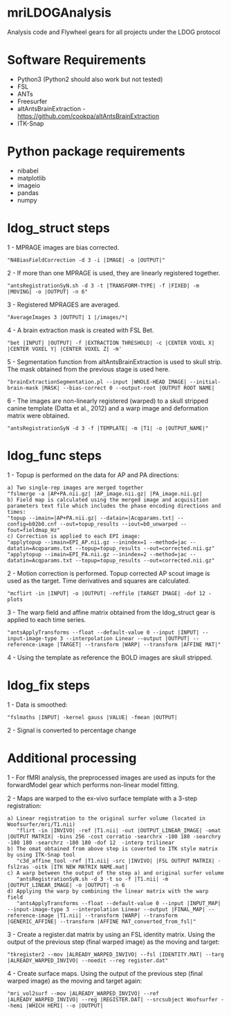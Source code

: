 # mriLDOGAnalysis
Analysis code and Flywheel gears for all projects under the LDOG protocol

# Software Requirements
- Python3 (Python2 should also work but not tested)
- FSL 
- ANTs 
- Freesurfer
- altAntsBrainExtraction - https://github.com/cookpa/altAntsBrainExtraction
- ITK-Snap

# Python package requirements
- nibabel
- matplotlib
- imageio
- pandas
- numpy

# ldog_struct steps

1 - MPRAGE images are bias corrected.

    "N4BiasFieldCorrection -d 3 -i |IMAGE| -o |OUTPUT|"

2 - If more than one MPRAGE is used, they are linearly registered together.

    "antsRegistrationSyN.sh -d 3 -t |TRANSFORM-TYPE| -f |FIXED| -m |MOVING| -o |OUTPUT| -n 6"

3 - Registered MPRAGES are averaged.

    "AverageImages 3 |OUTPUT| 1 |/images/*| 

4 - A brain extraction mask is created with FSL Bet.

    "bet |INPUT| |OUTPUT| -f |EXTRACTION THRESHOLD| -c |CENTER VOXEL X| |CENTER VOXEL Y| |CENTER VOXEL Z| -m'

5 - Segmentation function from altAntsBrainExtraction is used to skull strip. The mask obtained from the previous stage is used here.

    "brainExtractionSegmentation.pl --input |WHOLE-HEAD IMAGE| --initial-brain-mask |MASK| --bias-correct 0 --output-root |OUTPUT ROOT NAME|

6 - The images are non-linearly registered (warped) to a skull stripped canine template (Datta et al., 2012) and a warp image and deformation matrix were obtained.

    "antsRegistrationSyN -d 3 -f |TEMPLATE| -m |T1| -o |OUTPUT_NAME|"

# ldog_func steps

1 - Topup is performed on the data for AP and PA directions:

    a) Two single-rep images are merged together
	"fslmerge -a |AP+PA.nii.gz| |AP_image.nii.gz| |PA_image.nii.gz|
    b) Field map is calculated using the merged image and acquisition parameters text file which includes the phase encoding directions and times:
	"topup --imain=|AP+PA.nii.gz| --datain=|Acqparams.txt| --config=b02b0.cnf --out=topup_results --iout=b0_unwarped --fout=fieldmap_Hz"
    c) Correction is applied to each EPI image:
	"applytopup --imain=EPI_AP.nii.gz --inindex=1 --method=jac --datatin=Acqparams.txt --topup=topup_results --out=corrected.nii.gz"
	"applytopup --imain=EPI_PA.nii.gz --inindex=2 --method=jac --datatin=Acqparams.txt --topup=topup_results --out=corrected.nii.gz"

2 - Motion correction is performed. Topup corrected AP scout image is used as the target. Time derivatives and squares are calculated. 

    "mcflirt -in |INPUT| -o |OUTPUT| -reffile |TARGET IMAGE| -dof 12 -plots
   
3 - The warp field and affine matrix obtained from the ldog_struct gear is applied to each time series. 

    "antsApplyTransforms --float --default-value 0 --input |INPUT| --input-image-type 3 --interpolation Linear --output |OUTPUT| --reference-image |TARGET| --transform |WARP| --transform |AFFINE MAT|"

4 - Using the template as reference the BOLD images are skull stripped.

# ldog_fix steps

1 - Data is smoothed:

    "fslmaths |INPUT| -kernel gauss |VALUE| -fmean |OUTPUT|

2 - Signal is converted to percentage change


# Additional processing 

1 - For fMRI analysis, the preprocessed images are used as inputs for the forwardModel gear which performs non-linear model fitting.

2 - Maps are warped to the ex-vivo surface template with a 3-step registration:

    a) Linear registration to the original surfer volume (located in Woofsurfer/mri/T1.nii)
       "flirt -in |INVIVO| -ref |T1.nii| -out |OUTPUT_LINEAR_IMAGE| -omat |OUTPUT MATRIX| -bins 256 -cost corratio -searchrx -180 180 -searchry -180 180 -searchrz -180 180 -dof 12  -interp trilinear
    b) The omat obtained from above step is coverted to ITK style matrix by using ITK-Snap tool 
       "c3d_affine_tool -ref |T1.nii| -src |INVIVO| |FSL OUTPUT MATRIX| -fsl2ras -oitk |ITK NEW MATRIX NAME.mat|
    c) A warp between the output of the step a) and original surfer volume
       "antsRegistrationSyN.sh -d 3 -t so -f |T1.nii| -m |OUTPUT_LINEAR_IMAGE| -o |OUTPUT| -n 6
    d) Applying the warp by combining the linear matrix with the warp field
       "antsApplyTransforms --float --default-value 0 --input |INPUT_MAP| --input-image-type 3 --interpolation Linear --output |FINAL_MAP| --reference-image |T1.nii| --transform |WARP| --transform |GENERIC_AFFINE| --transform |AFFINE MAT_converted_from_fsl|"

3 - Create a register.dat matrix by using an FSL identity matrix. Using the output of the previous step (final warped image) as the moving and target:

    "tkregister2 --mov |ALREADY_WARPED_INVIVO| --fsl |IDENTITY.MAT| --targ |ALREADY_WARPED_INVIVO| --noedit --reg register.dat" 

4 - Create surface maps. Using the output of the previous step (final warped image) as the moving and target again:

    "mri_vol2surf --mov |ALREADY_WARPED_INVIVO| --ref |ALREADY_WARPED_INVIVO| --reg |REGISTER.DAT| --srcsubject Woofsurfer --hemi |WHICH HEMI| --o |OUTPUT|  

